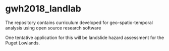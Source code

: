 # gwh2018_landlab
The repository contains curriculum developed for geo-spatio-temporal analysis using open source research software

One tentative application for this will be landslide hazard assessment for the Puget Lowlands.
